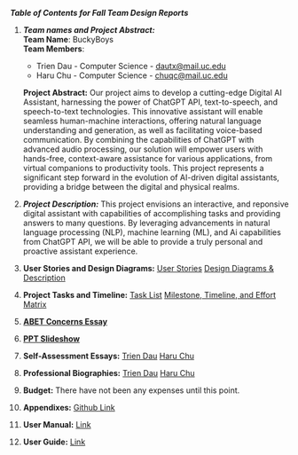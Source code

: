 ***Table of Contents for Fall Team Design Reports***

1. ***Team names and Project Abstract:***\
 **Team Name**: BuckyBoys\
 **Team Members**:
    - Trien Dau - Computer Science - <dautx@mail.uc.edu>
    - Haru Chu - Computer Science - <chuqc@mail.uc.edu>

    **Project Abstract:** Our project aims to develop a cutting-edge Digital AI Assistant, harnessing the power of ChatGPT API, text-to-speech, and speech-to-text technologies. This innovative assistant will enable seamless human-machine interactions, offering natural language understanding and generation, as well as facilitating voice-based communication. By combining the capabilities of ChatGPT with advanced audio processing, our solution will empower users with hands-free, context-aware assistance for various applications, from virtual companions to productivity tools. This project represents a significant step forward in the evolution of AI-driven digital assistants, providing a bridge between the digital and physical realms.

2. ***Project Description:***
This project envisions an interactive, and reponsive digital assistant with capabilities of accomplishing tasks and providing answers to many questions. By leveraging advancements in natural language processing (NLP), machine learning (ML), and Ai capabilities from ChatGPT API, we will be able to provide a truly personal and proactive assistant experience.
3. **User Stories and Design Diagrams:**
[User Stories](https://github.com/trienncg01/CS5001/blob/main/Fall%20Design%20Reports/UserStories.md)
[Design Diagrams & Description](https://github.com/trienncg01/CS5001/blob/main/Fall%20Design%20Reports/DesignDiagrams.pdf)
4. **Project Tasks and Timeline:**
[Task List](https://github.com/trienncg01/CS5001/blob/main/Fall%20Design%20Reports/TaskList.md)
[Milestone, Timeline, and Effort Matrix](https://github.com/trienncg01/CS5001/blob/main/Fall%20Design%20Reports/Milestone%2C%20Timeline%2C%20and%20Effort%20Matrix%20-%20TrienDau%2C%20HaruChu.pdf)
5. [**ABET Concerns Essay**](https://github.com/trienncg01/CS5001/blob/main/Fall%20Design%20Reports/ConstraintsEssay_TrienDau_HaruChu.pdf)
6. [**PPT Slideshow**](https://github.com/trienncg01/CS5001/blob/main/Fall%20Design%20Reports/Assignment%208%20-%20Fall%20Design%20Presentation.pptx)
7. **Self-Assessment Essays:**
[Trien Dau](https://github.com/trienncg01/CS5001/blob/main/Fall%20Design%20Reports/Homework%20Essays/TrienDau_IndividualCapstoneAssessment.pdf)
[Haru Chu](https://github.com/trienncg01/CS5001/blob/main/Fall%20Design%20Reports/Homework%20Essays/HaruChu_IndividualCapstoneAssessment.pdf)
8. **Professional Biographies:**
[Trien Dau](https://github.com/trienncg01/CS5001/blob/main/Fall%20Design%20Reports/TrienDau_ProfessionalBiography.md)
[Haru Chu](https://github.com/trienncg01/CS5001/blob/main/Fall%20Design%20Reports/HaruChu_ProfessionalBiography.md)
9. **Budget:**
There have not been any expenses until this point.
10. **Appendixes:**
[Github Link](https://github.com/trienncg01/CS5001)
11. **User Manual:**
[Link](https://github.com/trienncg01/CS5001/blob/main/UserManual.md)
12. **User Guide:**
[Link](https://github.com/trienncg01/CS5001/blob/main/UserGuide.md)

